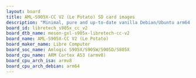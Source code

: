 ```yaml
---
layout: board
title: AML-S905X-CC V2 (Le Potato) SD card images
description: "Minimal, pure and up-to-date vanilla Debian/Ubuntu arm64 SD card images for AML-S905X-CC V2 (Le Potato) by Libre Computer, SoC: Amlogic S905X/S905W/S905D/S805X, CPU ISA: armv8"
board_id: libretech_s905x_cc_v2
board_dtb_name: meson-gxl-s905x-libretech-cc-v2
board_name: AML-S905X-CC V2 (Le Potato)
board_maker_name: Libre Computer
board_soc_name: Amlogic S905X/S905W/S905D/S805X
board_cpu_name: ARM Cortex A53 (armv8)
board_cpu_arch_isa: armv8
board_cpu_arch_debian: arm64
---
```

